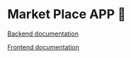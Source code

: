 # Market Place APP 📱

[Backend documentation](https://github.com/GiovannyFialho/market-place-app/blob/main/backend/README.md)

[Frontend documentation](https://github.com/GiovannyFialho/market-place-app/blob/main/backend/README.md)
